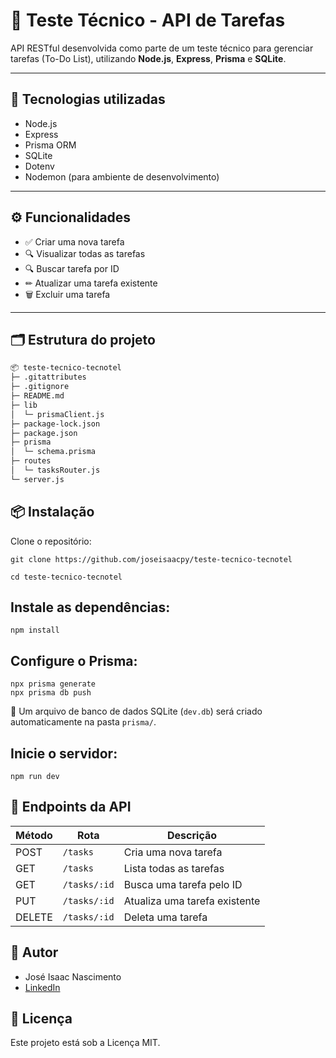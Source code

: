 # 🧪 Teste Técnico - API de Tarefas

API RESTful desenvolvida como parte de um teste técnico para gerenciar tarefas (To-Do List), utilizando **Node.js**, **Express**, **Prisma** e **SQLite**.

---

## 🚀 Tecnologias utilizadas

- Node.js
- Express
- Prisma ORM
- SQLite
- Dotenv
- Nodemon (para ambiente de desenvolvimento)

---

## ⚙️ Funcionalidades

- ✅ Criar uma nova tarefa
- 🔍 Visualizar todas as tarefas
- 🔍 Buscar tarefa por ID
- ✏ Atualizar uma tarefa existente
- 🗑 Excluir uma tarefa

---

## 🗂 Estrutura do projeto

```bash
📦 teste-tecnico-tecnotel
├─ .gitattributes
├─ .gitignore
├─ README.md
├─ lib
│  └─ prismaClient.js
├─ package-lock.json
├─ package.json
├─ prisma
│  └─ schema.prisma
├─ routes
│  └─ tasksRouter.js
└─ server.js
```

## 📦 Instalação

Clone o repositório:

```
git clone https://github.com/joseisaacpy/teste-tecnico-tecnotel

cd teste-tecnico-tecnotel
```

## Instale as dependências:

```
npm install
```

## Configure o Prisma:

```
npx prisma generate
npx prisma db push
```

🔹 Um arquivo de banco de dados SQLite (`dev.db`) será criado automaticamente na pasta `prisma/`.

## Inicie o servidor:

```
npm run dev
```

## 📡 Endpoints da API

| Método | Rota         | Descrição                     |
| ------ | ------------ | ----------------------------- |
| POST   | `/tasks`     | Cria uma nova tarefa          |
| GET    | `/tasks`     | Lista todas as tarefas        |
| GET    | `/tasks/:id` | Busca uma tarefa pelo ID      |
| PUT    | `/tasks/:id` | Atualiza uma tarefa existente |
| DELETE | `/tasks/:id` | Deleta uma tarefa             |

## 👤 Autor

- José Isaac Nascimento
- [LinkedIn](https://www.linkedin.com/in/jos%C3%A9-isaac-nascimento/)

## 📝 Licença

Este projeto está sob a Licença MIT.
